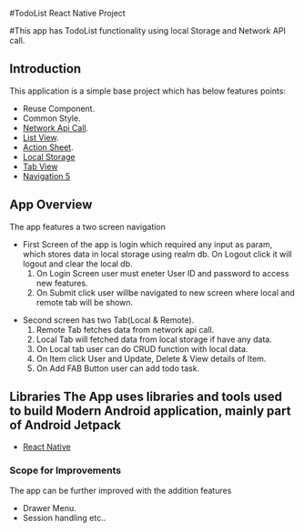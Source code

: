 #TodoList React Native Project

#This app has TodoList functionality using local Storage and Network API call.

## Introduction
This application is a simple base project which has below features points:
- Reuse Component.
- Common Style.
- [Network Api Call](https://medium.com/enappd/how-to-make-api-calls-in-react-native-apps-eab083186611).
- [List View](https://reactnative.dev/docs/using-a-listview).
- [Action Sheet](https://www.npmjs.com/package/react-native-actionsheet).
- [Local Storage](https://docs.mongodb.com/realm/sdk/react-native/)
- [Tab View](https://reactnavigation.org/docs/material-top-tab-navigator/)
- [Navigation 5](https://reactnavigation.org/)

## App Overview
 The app features a two screen navigation

- First Screen of the app is login which required any input as param, which stores data in local storage using realm db. On Logout click it will logout and clear the local db.
  1. On Login Screen user must eneter User ID and password to access new features.
  2. On Submit click user willbe navigated to new screen where local and remote tab will be shown.
<!--   <img  align="center" alt="Second Screen" src="scr_1.PNG" /> -->

- Second screen has two Tab(Local & Remote).
  1. Remote Tab fetches data from network api call.
  2. Local Tab will fetched data from local storage if have any data.
  3. On Local tab user can do CRUD function with local data.
  4. On Item click User and Update, Delete & View details of Item.
  5. On Add FAB Button user can add todo task.
   
<!--   <img  align="center" alt="Second Screen" src="scr_2.PNG" /> -->


## Libraries The App uses libraries and tools used to build Modern Android application, mainly part of Android Jetpack
- [React Native](https://reactnative.dev/docs/getting-started)

### Scope for Improvements
 The app can be further improved with the addition features
- Drawer Menu.
- Session handling etc..
